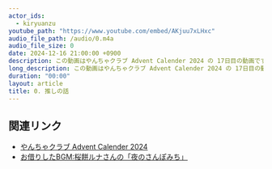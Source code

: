 ```yaml
---
actor_ids:
  - kiryuanzu
youtube_path: "https://www.youtube.com/embed/AKjuu7xLHxc"
audio_file_path: /audio/0.m4a
audio_file_size: 0
date: 2024-12-16 21:00:00 +0900
description: この動画はやんちゃクラブ Advent Calender 2024 の 17日目の動画です。
long_description: この動画はやんちゃクラブ Advent Calender 2024 の 17日目の動画です。<ul><li>01:10 静止画に写っているもの</li><li>02:28 ゲーム配信を見るのが好きという話</li><li>05:58 推し配信者について(1人目)</li><li>08:56 推し配信者について(2人目)</li><li>15:18 なぜここまで配信者が好きなのか</li><li>17:55 推しの犬</li><li>20:38 話すことのハードル</li><li>21:44 最後に言ってみたかった言葉</li></ul><h3>追伸</h3>この動画を出したことでポッドキャストへのモチベが高まったので「桐生あんず電波局」として定期的に動画を投稿していくことにしました。<br>桐生あんず電波局を今後ともよろしくお願いします!
duration: "00:00"
layout: article
title: 0. 推しの話
---
```


## 関連リンク
- [やんちゃクラブ Advent Calender 2024](https://adventar.org/calendars/10941)
- [お借りしたBGM:桜餅ルナさんの「夜のさんぽみち」](https://www.youtube.com/watch?app=desktop&v=qrOCGqBofGs)

